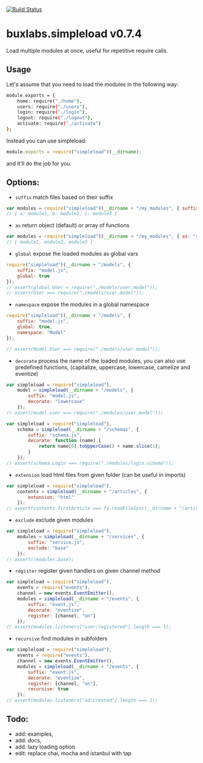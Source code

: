 [![Build Status](https://travis-ci.org/buxlabs/simpleload.svg?branch=master)](https://travis-ci.org/emilos/simpleload)

# buxlabs.simpleload v0.7.4

Load multiple modules at once, useful for repetitive require calls.

## Usage

Let's assume that you need to load the modules in the following way:

```bash    
module.exports = {
    home: require("./home"),
    users: require("./users"),
    login: require("./login"),
    logout: require("./logout"),
    activate: require("./activate")
};
```

Instead you can use simpleload:
```javascript
module.exports = require("simpleload")(__dirname);
```
and it'll do the job for you.


Options:
--------

* `suffix` match files based on their suffix

```javascript
var modules = require("simpleload")(__dirname + "/my_modules", { suffix: "job.js" });  
// { a: module1, b: module2, c: module3 }
```    

* `as` return object (default) or array of functions

```javascript
var modules = require("simpleload")(__dirname + "/my_modules", { as: "values" });
// [ module1, module2, module3 ]
```

* `global` expose the loaded modules as global vars

```javascript
require("simpleload")(__dirname + "/models", { 
    suffix: "model.js", 
    global: true 
});
// assert(global.User = require("./models/user.model"));
// assert(User === require("./models/user.model"));
```

* `namespace` expose the modules in a global namespace

```javascript
require("simpleload")(__dirname + "/models", { 
    suffix: "model.js", 
    global: true, 
    namespace: "Model" 
});

// assert(Model.User === require("./models/user.model"));
```

* `decorate` process the name of the loaded modules, you can also use predefined functions, (capitalize, uppercase, lowercase, camelize and eventize)

```javascript
var simpleload = require("simpleload"),
    model = simpleload(__dirname + "/models", { 
        suffix: "model.js", 
        decorate: "lowercase" 
    });
// assert(model.user === require("./modules/user.model"));
```

```javascript
var simpleload = require("simpleload"),
    schema = simpleload(__dirname + "/schemas", { 
        suffix: "schema.js", 
        decorate: function (name) {
            return name[0].toUpperCase() + name.slice(1);
        }
    });
// assert(schema.Login === require("./modules/login.schema"));
```

* `extension` load html files from given folder (can be useful in imports)

```javascript
var simpleload = require("simpleload"),
    contents = simpleload(__dirname + "/articles", {
        extension: "html"
    });
// assert(contents.firstArticle === fs.readFileSync(__dirname + "/articles/firstArticle.html"));
```

* `exclude` exclude given modules

```javascript
var simpleload = require("simpleload"),
    modules = simpleload(__dirname + "/services", {
        suffix: "service.js",
        exclude: "base"
    });
// assert(!modules.base);
```

* `register` register given handlers on given channel method

```javascript
var simpleload = require("simpleload"),
    events = require("events"),
    channel = new events.EventEmitter(),
    modules = simpleload(__dirname + "/events", {
        suffix: "event.js",
        decorate: "eventize",
        register: [channel, "on"]
    });
// assert(modules.listeners["user:registered"].length === 1);
```

* `recursive` find modules in subfolders

```javascript
var simpleload = require("simpleload"),
    events = require("events"),
    channel = new events.EventEmitter(),
    modules = simpleload(__dirname + "/events", {
        suffix: "event.js",
        decorate: "eventize",
        register: [channel, "on"],
        recursive: true
    });
// assert(modules.listeners["ad:created"].length === 1);
```

Todo:
-----
* add: examples,
* add: docs,
* add: lazy loading option
* edit: replace chai, mocha and istanbul with tap
